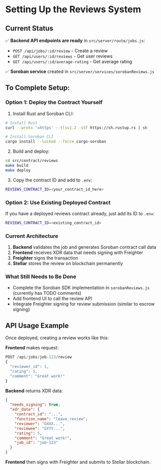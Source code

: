 # Setting Up the Reviews System

## Current Status

✅ **Backend API endpoints are ready** in `src/server/route/jobs.js`:
- `POST /api/jobs/:id/review` - Create a review
- `GET /api/users/:id/reviews` - Get user reviews  
- `GET /api/users/:id/average-rating` - Get average rating

✅ **Soroban service** created in `src/server/services/sorobanReviews.js`

## To Complete Setup:

### Option 1: Deploy the Contract Yourself

1. Install Rust and Soroban CLI:
```bash
# Install Rust
curl --proto '=https' --tlsv1.2 -sSf https://sh.rustup.rs | sh

# Install Soroban CLI
cargo install --locked --force cargo-soroban
```

2. Build and deploy:
```bash
cd src/contract/reviews
make build
make deploy
```

3. Copy the contract ID and add to `.env`:
```bash
REVIEWS_CONTRACT_ID=<your_contract_id_here>
```

### Option 2: Use Existing Deployed Contract

If you have a deployed reviews contract already, just add its ID to `.env`:
```bash
REVIEWS_CONTRACT_ID=<existing_contract_id>
```

### Current Architecture

1. **Backend** validates the job and generates Soroban contract call data
2. **Frontend** receives XDR data that needs signing with Freighter
3. **Freighter** signs the transaction
4. **Stellar** stores the review on blockchain permanently

### What Still Needs to Be Done

- Complete the Soroban SDK implementation in `sorobanReviews.js` (currently has TODO comments)
- Add frontend UI to call the review API
- Integrate Freighter signing for review submission (similar to escrow signing)

## API Usage Example

Once deployed, creating a review works like this:

**Frontend** makes request:
```javascript
POST /api/jobs/job-123/review
{
  "reviewer_id": 1,
  "rating": 5,
  "comment": "Great work!"
}
```

**Backend** returns XDR data:
```json
{
  "needs_signing": true,
  "xdr_data": {
    "contract_id": "...",
    "function_name": "leave_review",
    "reviewer": "GXXX...",
    "reviewee": "GYYY...",
    "rating": 5,
    "comment": "Great work!",
    "job_id": "job-123"
  }
}
```

**Frontend** then signs with Freighter and submits to Stellar blockchain.


